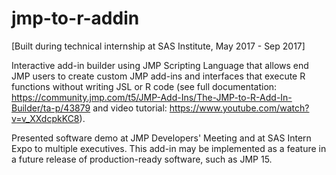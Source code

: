 # jmp-to-r-addin
[Built during technical internship at SAS Institute, May 2017 - Sep 2017]

Interactive add-in builder using JMP Scripting Language that allows end JMP users to create custom JMP add-ins and interfaces that execute R functions without writing JSL or R code (see full documentation: https://community.jmp.com/t5/JMP-Add-Ins/The-JMP-to-R-Add-In-Builder/ta-p/43879 and video tutorial: https://www.youtube.com/watch?v=v_XXdcpkKC8).

Presented software demo at JMP Developers' Meeting and at SAS Intern Expo to multiple executives.
This add-in may be implemented as a feature in a future release of production-ready software, such as JMP 15.
